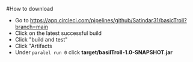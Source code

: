 #How to download
- Go to https://app.circleci.com/pipelines/github/Satindar31/basicTroll?branch=main
- Click on the latest successful build
- Click "build and test"
- Click "Artifacts
- Under `paralel run 0` click **target/basilTroll-1.0-SNAPSHOT.jar**
